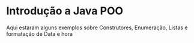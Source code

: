 
# Introdução a Java POO

Aqui estaram alguns exemplos sobre Construtores, Enumeração, Listas e formatação de Data e hora

